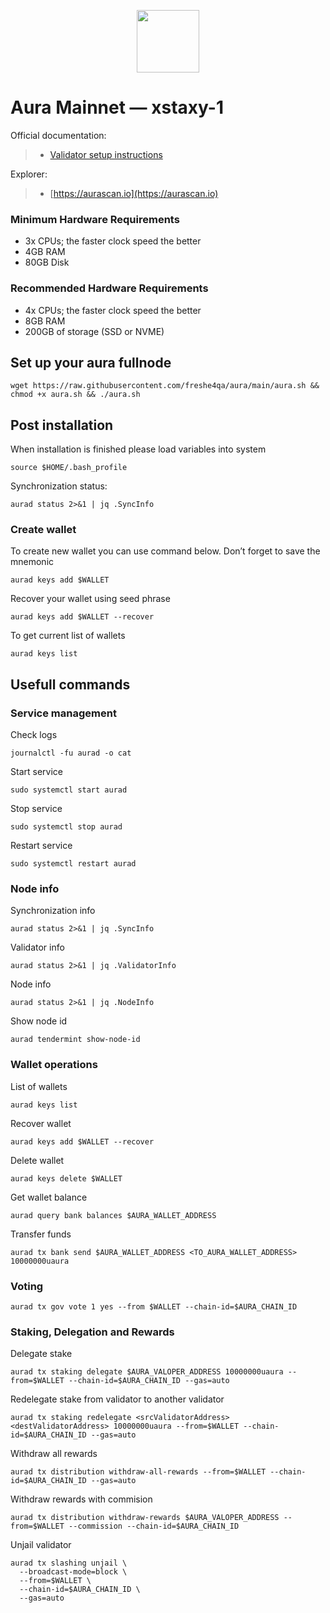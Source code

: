 <p align="center">
  <img height="100" height="auto" src="https://user-images.githubusercontent.com/50621007/177979901-4ac785e2-08c3-4d61-83df-b451a2ed9e68.png">
</p>

# Aura Mainnet — xstaxy-1

Official documentation:
>- [Validator setup instructions](https://docs.aura.app/run-a-node)

Explorer:
>- [https://aurascan.io](https://aurascan.io)

### Minimum Hardware Requirements
 - 3x CPUs; the faster clock speed the better
 - 4GB RAM
 - 80GB Disk

### Recommended Hardware Requirements 
 - 4x CPUs; the faster clock speed the better
 - 8GB RAM
 - 200GB of storage (SSD or NVME)

## Set up your aura fullnode
```
wget https://raw.githubusercontent.com/freshe4qa/aura/main/aura.sh && chmod +x aura.sh && ./aura.sh
```

## Post installation

When installation is finished please load variables into system
```
source $HOME/.bash_profile
```

Synchronization status:
```
aurad status 2>&1 | jq .SyncInfo
```

### Create wallet
To create new wallet you can use command below. Don’t forget to save the mnemonic
```
aurad keys add $WALLET
```

Recover your wallet using seed phrase
```
aurad keys add $WALLET --recover
```

To get current list of wallets
```
aurad keys list
```

## Usefull commands
### Service management
Check logs
```
journalctl -fu aurad -o cat
```

Start service
```
sudo systemctl start aurad
```

Stop service
```
sudo systemctl stop aurad
```

Restart service
```
sudo systemctl restart aurad
```

### Node info
Synchronization info
```
aurad status 2>&1 | jq .SyncInfo
```

Validator info
```
aurad status 2>&1 | jq .ValidatorInfo
```

Node info
```
aurad status 2>&1 | jq .NodeInfo
```

Show node id
```
aurad tendermint show-node-id
```

### Wallet operations
List of wallets
```
aurad keys list
```

Recover wallet
```
aurad keys add $WALLET --recover
```

Delete wallet
```
aurad keys delete $WALLET
```

Get wallet balance
```
aurad query bank balances $AURA_WALLET_ADDRESS
```

Transfer funds
```
aurad tx bank send $AURA_WALLET_ADDRESS <TO_AURA_WALLET_ADDRESS> 10000000uaura
```

### Voting
```
aurad tx gov vote 1 yes --from $WALLET --chain-id=$AURA_CHAIN_ID
```

### Staking, Delegation and Rewards
Delegate stake
```
aurad tx staking delegate $AURA_VALOPER_ADDRESS 10000000uaura --from=$WALLET --chain-id=$AURA_CHAIN_ID --gas=auto
```

Redelegate stake from validator to another validator
```
aurad tx staking redelegate <srcValidatorAddress> <destValidatorAddress> 10000000uaura --from=$WALLET --chain-id=$AURA_CHAIN_ID --gas=auto
```

Withdraw all rewards
```
aurad tx distribution withdraw-all-rewards --from=$WALLET --chain-id=$AURA_CHAIN_ID --gas=auto
```

Withdraw rewards with commision
```
aurad tx distribution withdraw-rewards $AURA_VALOPER_ADDRESS --from=$WALLET --commission --chain-id=$AURA_CHAIN_ID
```

Unjail validator
```
aurad tx slashing unjail \
  --broadcast-mode=block \
  --from=$WALLET \
  --chain-id=$AURA_CHAIN_ID \
  --gas=auto
```
